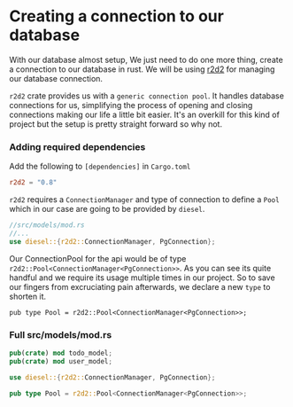 # Creating a connection to our database

With our database almost setup, We
just need to do one more thing, create a connection to our database in rust. 
We will be using [r2d2](https://docs.rs/r2d2/latest/r2d2/) for managing our
database connection. 

`r2d2` crate provides us with a `generic connection pool`. It handles database 
connections for us, simplifying the process of opening and closing connections
making our life a little bit easier. It's an overkill for this kind of project
but the setup is pretty straight forward so why not.

### Adding required dependencies
Add the following to `[dependencies]` in `Cargo.toml`
```toml 
r2d2 = "0.8"
```

`r2d2` requires a `ConnectionManager` and type of connection to define a `Pool`
which in our case are going to be provided by `diesel`.

```rust 
//src/models/mod.rs
//... 
use diesel::{r2d2::ConnectionManager, PgConnection};
```
Our ConnectionPool for the api would be of type 
`r2d2::Pool<ConnectionManager<PgConnection>>`. As you can see its quite handful
and we require its usage multiple times in our project. So to save our fingers 
from excruciating pain afterwards, we declare a new `type` to shorten it.

`pub type Pool = r2d2::Pool<ConnectionManager<PgConnection>>;` 

### Full src/models/mod.rs
```rust
pub(crate) mod todo_model;
pub(crate) mod user_model;

use diesel::{r2d2::ConnectionManager, PgConnection};

pub type Pool = r2d2::Pool<ConnectionManager<PgConnection>>;
```
